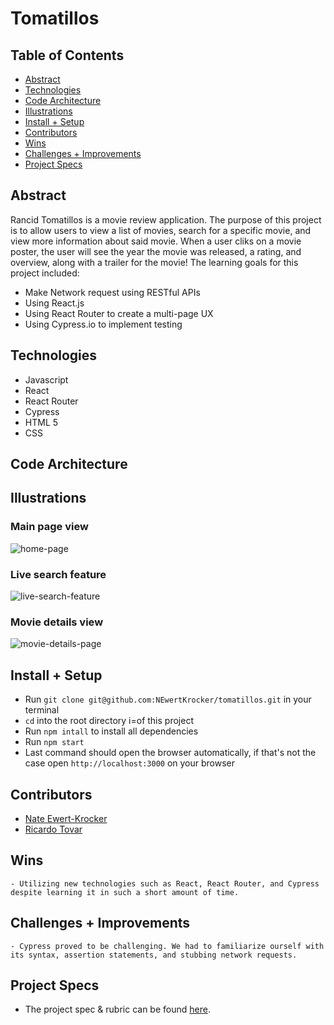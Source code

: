 # Tomatillos


## Table of Contents
  - [Abstract](#bstract)
  - [Technologies](#technologies)
  - [Code Architecture](#code-architecture)
  - [Illustrations](#illustrations)
  - [Install + Setup](#install-+-set-up)
  - [Contributors](#contributors)
- [Wins](#wins)
- [Challenges + Improvements](#challenges-+-Improvements)
- [Project Specs](#project-specs)

## Abstract
Rancid Tomatillos is a movie review application. The purpose of this project is to allow users to view a list of movies, search for a specific movie, and view more information about said movie. When a user cliks on a movie poster, the user will see the year the movie was released, a rating, and overview, along with a trailer for the movie! The learning goals for this project included:
  - Make Network request using RESTful APIs
  - Using React.js
  - Using React Router to create a multi-page UX
  - Using Cypress.io to implement testing

## Technologies
  - Javascript
  - React
  - React Router
  - Cypress
  - HTML 5
  - CSS


## Code Architecture


## Illustrations

### Main page view
<img src="src/assets/recording.gif" alt="home-page"/>

### Live search feature
<img src="src/assets/search.gif" alt="live-search-feature"/>

### Movie details view
<img src="src/assets/movie-details.gif" alt="movie-details-page"/>

## Install + Setup
- Run `git clone git@github.com:NEwertKrocker/tomatillos.git` in your terminal
- `cd` into the root directory i=of this project
- Run `npm intall` to install all dependencies
- Run `npm start`
- Last command should open the browser automatically, if that's not the case open `http://localhost:3000` on your browser

## Contributors
  - [Nate Ewert-Krocker](https://github.com/NEwertKrocker)
  - [Ricardo Tovar](https://github.com/JRicardoT)

## Wins
	- Utilizing new technologies such as React, React Router, and Cypress despite learning it in such a short amount of time.

## Challenges + Improvements
	- Cypress proved to be challenging. We had to familiarize ourself with its syntax, assertion statements, and stubbing network requests.

## Project Specs
  - The project spec & rubric can be found [here](https://frontend.turing.edu/projects/module-3/rancid-tomatillos-v3.html).
